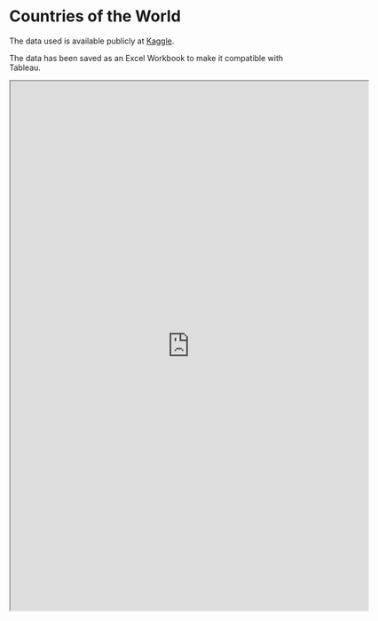 # Countries of the World

The data used is available publicly at [Kaggle](https://www.kaggle.com/fernandol/countries-of-the-world/version/1).

The data has been saved as an Excel Workbook to make it compatible with Tableau.

<iframe src="https://public.tableau.com/views/WorldData_17/Dashboard1?:embed=y&:display_count=yes&publish=yes:showVizHome=no&:embed=true" width="645" height="955"></iframe>
